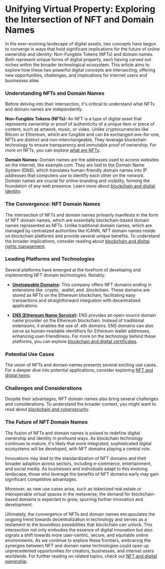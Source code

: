 # Unifying Virtual Property: Exploring the Intersection of NFT and Domain Names

In the ever-evolving landscape of digital assets, two concepts have begun to converge in ways that hold significant implications for the future of online ownership and identity: Non-Fungible Tokens (NFTs) and domain names. Both represent unique forms of digital property, each having carved out niches within the broader technological ecosystem. This article aims to explore how these two powerful digital concepts are intersecting, offering new opportunities, challenges, and implications for internet users and businesses alike.

### Understanding NFTs and Domain Names

Before delving into their intersection, it's critical to understand what NFTs and domain names are independently.

**Non-Fungible Tokens (NFTs):** An NFT is a type of digital asset that represents ownership or proof of authenticity of a unique item or piece of content, such as artwork, music, or video. Unlike cryptocurrencies like Bitcoin or Ethereum, which are fungible and can be exchanged one-for-one, NFTs are distinct and non-interchangeable. They leverage blockchain technology to ensure transparency and immutable proof of ownership. For more on NFTs, you can explore [what are NFTs](https://www.license-token.com/wiki/what-are-nf-ts).

**Domain Names:** Domain names are the addresses used to access websites on the internet, like example.com. They are tied to the Domain Name System (DNS), which translates human-friendly domain names into IP addresses that computers use to identify each other on the network. Domain names are crucial for online branding and visibility, forming the foundation of any web presence. Learn more about [blockchain and digital identity](https://www.license-token.com/wiki/blockchain-and-digital-identity).

### The Convergence: NFT Domain Names

The intersection of NFTs and domain names primarily manifests in the form of NFT domain names, which are essentially blockchain-based domain names represented as NFTs. Unlike traditional domain names, which are managed by centralized authorities like ICANN, NFT domain names reside on blockchain platforms and provide several unique benefits. To understand the broader implications, consider reading about [blockchain and digital rights management](https://www.license-token.com/wiki/blockchain-and-digital-rights-management).

### Leading Platforms and Technologies

Several platforms have emerged at the forefront of developing and implementing NFT domain technologies. Notably:

- **[Unstoppable Domains](https://unstoppabledomains.com/):** This company offers NFT domains ending in extensions like .crypto, .wallet, and .blockchain. These domains are stored as NFTs on the Ethereum blockchain, facilitating easy transactions and straightforward integration with decentralized applications.

- **[ENS (Ethereum Name Service)](https://ens.domains/):** ENS provides an open-source domain name provider on the Ethereum blockchain. Instead of traditional extensions, it enables the use of .eth domains. ENS domains can also serve as human-readable identifiers for Ethereum wallet addresses, enhancing user-friendliness. For more on the technology behind these platforms, you can explore [blockchain and digital certificates](https://www.license-token.com/wiki/blockchain-and-digital-certificates).

### Potential Use Cases

The union of NFTs and domain names presents several exciting use cases. For a deeper dive into potential applications, consider exploring [NFT and digital twins](https://www.license-token.com/wiki/nft-and-digital-twins).

### Challenges and Considerations

Despite their advantages, NFT domain names also bring several challenges and considerations. To understand the broader context, you might want to read about [blockchain and cybersecurity](https://www.license-token.com/wiki/blockchain-and-cybersecurity).

### The Future of NFT Domain Names

The fusion of NFTs and domain names is poised to redefine digital ownership and identity in profound ways. As blockchain technology continues to mature, it's likely that more integrated, sophisticated digital ecosystems will be developed, with NFT domains playing a central role.

Innovations may lead to the standardization of NFT domains and their broader adoption across sectors, including e-commerce, entertainment, and social media. As businesses and individuals adapt to this evolving landscape, those who leverage the benefits of NFT domains early may gain significant competitive advantages.

Moreover, as new use cases arise, such as tokenized real estate or interoperable virtual spaces in the metaverse, the demand for blockchain-based domains is expected to grow, spurring further innovation and development.

Ultimately, the convergence of NFTs and domain names encapsulates the ongoing trend towards decentralization in technology and serves as a testament to the boundless possibilities that blockchain can unlock. This intersection not only embodies the essence of digital innovation but also signals a shift towards more user-centric, secure, and equitable online environments. As we continue to explore these frontiers, embracing the synergies between NFT and domain name technologies could open up unprecedented opportunities for creators, businesses, and internet users worldwide. For further reading on related topics, check out [NFT and digital ownership](https://www.license-token.com/wiki/nf-ts-and-digital-ownership).